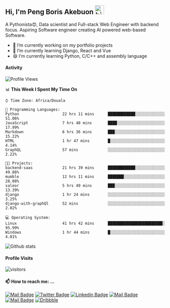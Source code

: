  ## Hi, I'm Peng Boris Akebuon <img src="https://user-images.githubusercontent.com/1303154/88677602-1635ba80-d120-11ea-84d8-d263ba5fc3c0.gif" width="28px" alt="hi">

 A Pythonista😍, Data scientist and Full-stack Web Engineer with backend focus. Aspiring Software engineer creating AI powered web-based Software.
- 🔭 I’m currently working on my portfolio projects
- 🌱 I’m currently learning Django, React and Vue
- 😄 I’m currently learning Python, C/C++ and assembly language

#### Activity
<!--START_SECTION:waka-->
![Profile Views](http://img.shields.io/badge/Profile%20Views-19-blue)

📊 **This Week I Spent My Time On** 

```text
⌚︎ Time Zone: Africa/Douala

💬 Programming Languages: 
Python                   22 hrs 11 mins      ████████████░░░░░░░░░░░░░   51.06% 
JavaScript               7 hrs 48 mins       ████░░░░░░░░░░░░░░░░░░░░░   17.99% 
Markdown                 6 hrs 36 mins       ███░░░░░░░░░░░░░░░░░░░░░░   15.22% 
HTML                     1 hr 47 mins        █░░░░░░░░░░░░░░░░░░░░░░░░   4.14% 
GraphQL                  57 mins             ░░░░░░░░░░░░░░░░░░░░░░░░░   2.22%

🐱‍💻 Projects: 
backend-saas             21 hrs 39 mins      ████████████░░░░░░░░░░░░░   49.86% 
mumble                   12 hrs 11 mins      ███████░░░░░░░░░░░░░░░░░░   28.08% 
saleor                   5 hrs 49 mins       ███░░░░░░░░░░░░░░░░░░░░░░   13.39% 
django                   1 hr 24 mins        ░░░░░░░░░░░░░░░░░░░░░░░░░   3.25% 
django-with-graphQl      52 mins             ░░░░░░░░░░░░░░░░░░░░░░░░░   2.02%

💻 Operating System: 
Linux                    41 hrs 42 mins      ████████████████████████░   95.99% 
Windows                  1 hr 44 mins        █░░░░░░░░░░░░░░░░░░░░░░░░   4.01%

```


<!--END_SECTION:waka-->


![Github stats](https://github-readme-stats.vercel.app/api?username=itzomen&theme=vue&show_icons=true&count_private=true)
 
 #### Profile Visits 

![visitors](https://visitor-badge.glitch.me/badge?page_id=itzomen)

#### 📫 How to reach me: ...

[![Mail Badge](https://img.shields.io/badge/-itzomen-c0392b?style=flat&labelColor=c0392b&logo=gmail&logoColor=white)](mailto:peng.akebuon2468@gmail.com)
[![Twitter Badge](https://img.shields.io/badge/-@itz_omen-1ca0f1?style=flat&labelColor=1ca0f1&logo=twitter&logoColor=white&link=https://twitter.com/itz_omen)](https://twitter.com/itz_omen/) [![Linkedin Badge](https://img.shields.io/badge/-Peng_Boris_Akebuon-0e76a8?style=flat&labelColor=0e76a8&logo=linkedin&logoColor=white)](https://www.linkedin.com/in/peng-boris-akebuon-0b8ba0195/)
 [![Mail Badge](https://img.shields.io/badge/-Academy_Omen-e74c3c?style=flat&labelColor=e74c3c&logo=youtube&logoColor=white)](https://www.youtube.com/channel/UCknaAfNfqKQDQFnqP2zMA6A)  [![Mail Badge](https://img.shields.io/badge/-@itz_an_omen-5851DB?style=flat&labelColor=5851DB&logo=instagram&logoColor=white)](https://instagram.com/itz_an_omen)  [![Dribbble](https://img.shields.io/badge/-itzomen-ea4c89?style=flat&label&logo=dribbble&logoColor=white)](https://dribbble.com/itzomen)
